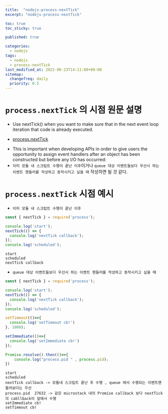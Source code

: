 ```yaml
---
title:  "nodejs-process-nextTick"
excerpt: "nodejs-process-nextTick"

toc: true
toc_sticky: true

published: true

categories:
  - nodejs
tags:
  - nodejs
  - process-nextTick
last_modified_at: 2022-06-23T14:11:00+09:00
sitemap:
  changefreq: daily
  priority: 0.5
---
```


# `process.nextTick` 의 시점 원문 설명
- Use nextTick() when you want to make sure that in the next event loop iteration that code is already executed.
* [process.nextTick](https://nodejs.org/dist/latest-v16.x/docs/api/process.html#processnexttickcallback-args)
- This is important when developing APIs in order to give users the opportunity to assign event handlers after an object has been constructed but before any I/O has occurred:
- `이미 모듈 내 스크립트 수행이 끝난 이후`이거나 `queue 대상 이벤트들보다 우선시 하는 이벤트 핸들러를 작성하고 동작시키고 싶을 때` 작성하면 될 것 같다.

# `process.nextTick` 시점 예시
- `이미 모듈 내 스크립트 수행이 끝난 이후`

```javascript
const { nextTick } = require('process');

console.log('start');
nextTick(() => {
  console.log('nextTick callback');
});
console.log('scheduled');
```

```terminal
start
scheduled
nextTick callback
```

- `queue 대상 이벤트들보다 우선시 하는 이벤트 핸들러를 작성하고 동작시키고 싶을 때`

```javascript
const { nextTick } = require('process');

console.log('start');
nextTick(() => {
  console.log('nextTick callback');
});
console.log('scheduled');

setTimeout(()=>{
  console.log('setTimeout cb!')
}, 1000);

setImmediate(()=>{
  console.log('setImmediate cb!')
});

Promise.resolve().then(()=>{
    console.log("process.pid " , process.pid);
})
```

```terminal
start
scheduled
nextTick callback -> 모듈내 스크립트 끝난 후 수행 , queue 에서 수행되는 이벤트핸들러보다는 우선
process.pid  27632 -> 같은 microstack 내의 Promise callback 보다 nextTick의 cabllback이 앞에서 수행
setImmediate cb!
setTimeout cb!
```